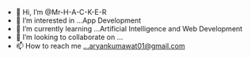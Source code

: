 - 👋 Hi, I’m @Mr-H-A-C-K-E-R
- 👀 I’m interested in ...App Development 
- 🌱 I’m currently learning ...Artificial Intelligence and Web Development
- 💞️ I’m looking to collaborate on ...
- 📫 How to reach me ...aryankumawat01@gmail.com

<!---
Mr-H-A-C-K-E-R/Mr-H-A-C-K-E-R is a ✨ special ✨ repository because its `README.md` (this file) appears on your GitHub profile.
You can click the Preview link to take a look at your changes.
--->

